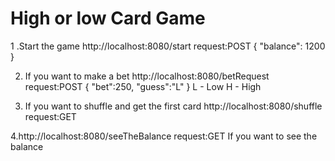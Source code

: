 # High or low Card Game
1 .Start the game http://localhost:8080/start   request:POST
{
    "balance": 1200   
}

2. If you want to make a bet 
http://localhost:8080/betRequest   request:POST
{
   "bet":250,
   "guess":"L"
}
L - Low
H - High

3. If you want to shuffle and get the first card
 http://localhost:8080/shuffle  request:GET

4.http://localhost:8080/seeTheBalance  request:GET
If you want to see the balance 



